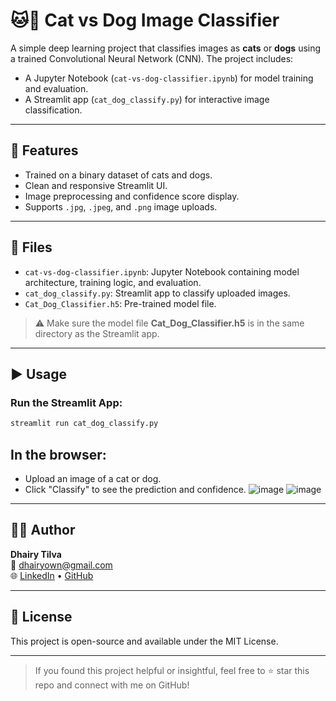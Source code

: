 # 🐱🐶 Cat vs Dog Image Classifier

A simple deep learning project that classifies images as **cats** or **dogs** using a trained Convolutional Neural Network (CNN). The project includes:
- A Jupyter Notebook (`cat-vs-dog-classifier.ipynb`) for model training and evaluation.
- A Streamlit app (`cat_dog_classify.py`) for interactive image classification.

---

## 🚀 Features

- Trained on a binary dataset of cats and dogs.
- Clean and responsive Streamlit UI.
- Image preprocessing and confidence score display.
- Supports `.jpg`, `.jpeg`, and `.png` image uploads.

---

## 📁 Files

- `cat-vs-dog-classifier.ipynb`: Jupyter Notebook containing model architecture, training logic, and evaluation.
- `cat_dog_classify.py`: Streamlit app to classify uploaded images.
- `Cat_Dog_Classifier.h5`: Pre-trained model file.

> ⚠️ Make sure the model file **Cat_Dog_Classifier.h5** is in the same directory as the Streamlit app.

---

## ▶️ Usage

### Run the Streamlit App:

```bash
streamlit run cat_dog_classify.py
```

## In the browser:
- Upload an image of a cat or dog.
- Click "Classify" to see the prediction and confidence.
![image](https://github.com/user-attachments/assets/d426d360-03aa-4652-93e3-5d6efe9461b5)
![image](https://github.com/user-attachments/assets/87e6c6e2-7139-459f-89b3-ce991259295b)

---

## 👨‍💻 Author

**Dhairy Tilva**  
📧 dhairyown@gmail.com  
🌐 [LinkedIn](https://www.linkedin.com/in/dhairy-tilva-ab35a71aa/) • [GitHub](https://github.com/DhairyTilva)

---

## 🏁 License

This project is open-source and available under the MIT License.

---

> If you found this project helpful or insightful, feel free to ⭐ star this repo and connect with me on GitHub!
